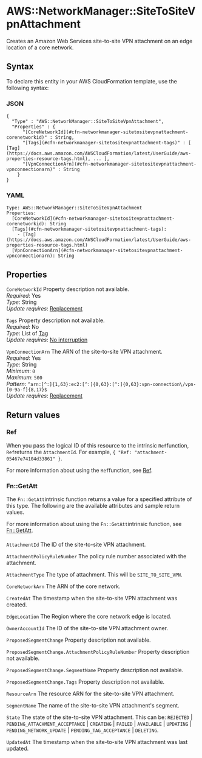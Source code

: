 # AWS::NetworkManager::SiteToSiteVpnAttachment<a name="aws-resource-networkmanager-sitetositevpnattachment"></a>

Creates an Amazon Web Services site\-to\-site VPN attachment on an edge location of a core network\.

## Syntax<a name="aws-resource-networkmanager-sitetositevpnattachment-syntax"></a>

To declare this entity in your AWS CloudFormation template, use the following syntax:

### JSON<a name="aws-resource-networkmanager-sitetositevpnattachment-syntax.json"></a>

```
{
  "Type" : "AWS::NetworkManager::SiteToSiteVpnAttachment",
  "Properties" : {
      "[CoreNetworkId](#cfn-networkmanager-sitetositevpnattachment-corenetworkid)" : String,
      "[Tags](#cfn-networkmanager-sitetositevpnattachment-tags)" : [ [Tag](https://docs.aws.amazon.com/AWSCloudFormation/latest/UserGuide/aws-properties-resource-tags.html), ... ],
      "[VpnConnectionArn](#cfn-networkmanager-sitetositevpnattachment-vpnconnectionarn)" : String
    }
}
```

### YAML<a name="aws-resource-networkmanager-sitetositevpnattachment-syntax.yaml"></a>

```
Type: AWS::NetworkManager::SiteToSiteVpnAttachment
Properties: 
  [CoreNetworkId](#cfn-networkmanager-sitetositevpnattachment-corenetworkid): String
  [Tags](#cfn-networkmanager-sitetositevpnattachment-tags): 
    - [Tag](https://docs.aws.amazon.com/AWSCloudFormation/latest/UserGuide/aws-properties-resource-tags.html)
  [VpnConnectionArn](#cfn-networkmanager-sitetositevpnattachment-vpnconnectionarn): String
```

## Properties<a name="aws-resource-networkmanager-sitetositevpnattachment-properties"></a>

`CoreNetworkId`  <a name="cfn-networkmanager-sitetositevpnattachment-corenetworkid"></a>
Property description not available\.  
*Required*: Yes  
*Type*: String  
*Update requires*: [Replacement](https://docs.aws.amazon.com/AWSCloudFormation/latest/UserGuide/using-cfn-updating-stacks-update-behaviors.html#update-replacement)

`Tags`  <a name="cfn-networkmanager-sitetositevpnattachment-tags"></a>
Property description not available\.  
*Required*: No  
*Type*: List of [Tag](https://docs.aws.amazon.com/AWSCloudFormation/latest/UserGuide/aws-properties-resource-tags.html)  
*Update requires*: [No interruption](https://docs.aws.amazon.com/AWSCloudFormation/latest/UserGuide/using-cfn-updating-stacks-update-behaviors.html#update-no-interrupt)

`VpnConnectionArn`  <a name="cfn-networkmanager-sitetositevpnattachment-vpnconnectionarn"></a>
The ARN of the site\-to\-site VPN attachment\.   
*Required*: Yes  
*Type*: String  
*Minimum*: `0`  
*Maximum*: `500`  
*Pattern*: `^arn:[^:]{1,63}:ec2:[^:]{0,63}:[^:]{0,63}:vpn-connection\/vpn-[0-9a-f]{8,17}$`  
*Update requires*: [Replacement](https://docs.aws.amazon.com/AWSCloudFormation/latest/UserGuide/using-cfn-updating-stacks-update-behaviors.html#update-replacement)

## Return values<a name="aws-resource-networkmanager-sitetositevpnattachment-return-values"></a>

### Ref<a name="aws-resource-networkmanager-sitetositevpnattachment-return-values-ref"></a>

When you pass the logical ID of this resource to the intrinsic `Ref`function, `Ref`returns the `AttachmentId`\. For example, `{ "Ref: "attachment-05467e74104d33861" }`\.

For more information about using the `Ref`function, see [Ref](https://docs.aws.amazon.com/AWSCloudFormation/latest/UserGuide/intrinsic-function-reference-ref.html)\.

### Fn::GetAtt<a name="aws-resource-networkmanager-sitetositevpnattachment-return-values-fn--getatt"></a>

The `Fn::GetAtt`intrinsic function returns a value for a specified attribute of this type\. The following are the available attributes and sample return values\.

For more information about using the `Fn::GetAtt`intrinsic function, see [Fn::GetAtt](https://docs.aws.amazon.com/AWSCloudFormation/latest/UserGuide/intrinsic-function-reference-getatt.html)\.

#### <a name="aws-resource-networkmanager-sitetositevpnattachment-return-values-fn--getatt-fn--getatt"></a>

`AttachmentId`  <a name="AttachmentId-fn::getatt"></a>
The ID of the site\-to\-site VPN attachment\.

`AttachmentPolicyRuleNumber`  <a name="AttachmentPolicyRuleNumber-fn::getatt"></a>
The policy rule number associated with the attachment\.

`AttachmentType`  <a name="AttachmentType-fn::getatt"></a>
The type of attachment\. This will be `SITE_TO_SITE_VPN`\.

`CoreNetworkArn`  <a name="CoreNetworkArn-fn::getatt"></a>
The ARN of the core network\. 

`CreatedAt`  <a name="CreatedAt-fn::getatt"></a>
The timestamp when the site\-to\-site VPN attachment was created\.

`EdgeLocation`  <a name="EdgeLocation-fn::getatt"></a>
The Region where the core network edge is located\.

`OwnerAccountId`  <a name="OwnerAccountId-fn::getatt"></a>
The ID of the site\-to\-site VPN attachment owner\.

`ProposedSegmentChange`  <a name="ProposedSegmentChange-fn::getatt"></a>
Property description not available\.

`ProposedSegmentChange.AttachmentPolicyRuleNumber`  <a name="ProposedSegmentChange.AttachmentPolicyRuleNumber-fn::getatt"></a>
Property description not available\.

`ProposedSegmentChange.SegmentName`  <a name="ProposedSegmentChange.SegmentName-fn::getatt"></a>
Property description not available\.

`ProposedSegmentChange.Tags`  <a name="ProposedSegmentChange.Tags-fn::getatt"></a>
Property description not available\.

`ResourceArn`  <a name="ResourceArn-fn::getatt"></a>
The resource ARN for the site\-to\-site VPN attachment\.

`SegmentName`  <a name="SegmentName-fn::getatt"></a>
The name of the site\-to\-site VPN attachment's segment\.

`State`  <a name="State-fn::getatt"></a>
The state of the site\-to\-site VPN attachment\. This can be: `REJECTED` \| `PENDING_ATTACHMENT_ACCEPTANCE` \| `CREATING` \| `FAILED` \| `AVAILABLE` \| `UPDATING` \| ` PENDING_NETWORK_UPDATE` \| `PENDING_TAG_ACCEPTANCE` \| `DELETING`\. 

`UpdatedAt`  <a name="UpdatedAt-fn::getatt"></a>
The timestamp when the site\-to\-site VPN attachment was last updated\.